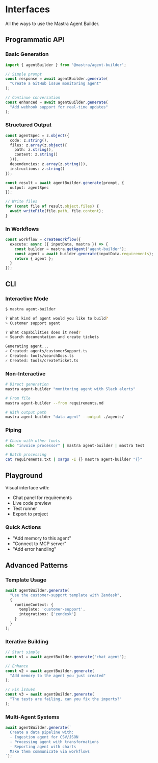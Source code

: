 # Interfaces

All the ways to use the Mastra Agent Builder.

## Programmatic API

### Basic Generation

```typescript
import { agentBuilder } from '@mastra/agent-builder';

// Simple prompt
const response = await agentBuilder.generate(
  "Create a GitHub issue monitoring agent"
);

// Continue conversation
const enhanced = await agentBuilder.generate(
  "Add webhook support for real-time updates"
);
```

### Structured Output

```typescript
const agentSpec = z.object({
  code: z.string(),
  files: z.array(z.object({
    path: z.string(),
    content: z.string()
  })),
  dependencies: z.array(z.string()),
  instructions: z.string()
});

const result = await agentBuilder.generate(prompt, { 
  output: agentSpec 
});

// Write files
for (const file of result.object.files) {
  await writeFile(file.path, file.content);
}
```

### In Workflows

```typescript
const workflow = createWorkflow({
  execute: async ({ inputData, mastra }) => {
    const builder = mastra.getAgent('agent-builder');
    const agent = await builder.generate(inputData.requirements);
    return { agent };
  }
});
```

## CLI

### Interactive Mode

```bash
$ mastra agent-builder

? What kind of agent would you like to build?
> Customer support agent

? What capabilities does it need?
> Search documentation and create tickets

Generating agent...
✓ Created: agents/customerSupport.ts
✓ Created: tools/searchDocs.ts
✓ Created: tools/createTicket.ts
```

### Non-Interactive

```bash
# Direct generation
mastra agent-builder "monitoring agent with Slack alerts"

# From file
mastra agent-builder --from requirements.md

# With output path
mastra agent-builder "data agent" --output ./agents/
```

### Piping

```bash
# Chain with other tools
echo "invoice processor" | mastra agent-builder | mastra test

# Batch processing
cat requirements.txt | xargs -I {} mastra agent-builder "{}"
```

## Playground

Visual interface with:
- Chat panel for requirements
- Live code preview
- Test runner
- Export to project

### Quick Actions
- "Add memory to this agent"
- "Connect to MCP server"
- "Add error handling"

## Advanced Patterns

### Template Usage

```typescript
await agentBuilder.generate(
  "Use the customer-support template with Zendesk",
  { 
    runtimeContext: { 
      template: 'customer-support',
      integrations: ['zendesk'] 
    }
  }
);
```

### Iterative Building

```typescript
// Start simple
const v1 = await agentBuilder.generate("chat agent");

// Enhance
const v2 = await agentBuilder.generate(
  "Add memory to the agent you just created"
);

// Fix issues
const v3 = await agentBuilder.generate(
  "The tests are failing, can you fix the imports?"
);
```

### Multi-Agent Systems

```typescript
await agentBuilder.generate(`
  Create a data pipeline with:
  - Ingestion agent for CSV/JSON
  - Processing agent with transformations  
  - Reporting agent with charts
  Make them communicate via workflows
`);
```